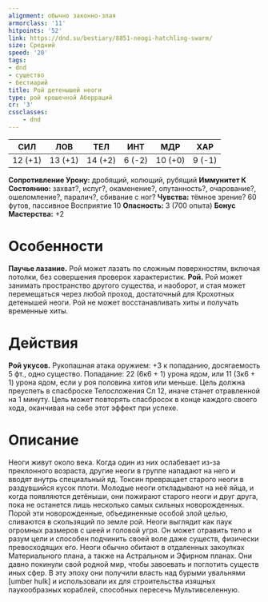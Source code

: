 ```yaml
---
alignment: обычно законно-злая
armorclass: '11'
hitpoints: '52'
link: https://dnd.su/bestiary/8851-neogi-hatchling-swarm/
size: Средний
speed: '20'
tags:
- dnd
- существо
- бестиарий
title: Рой детенышей неоги
type: рой крошечной Аберраций
cr: '3'
cssclasses:
    - dnd
---
```



| СИЛ | ЛОВ | ТЕЛ | ИНТ | МДР | ХАР |
|---|---|---|---|---|---|
| 12 (+1) | 13 (+1) | 14 (+2) | 6 (-2) | 10 (+0) | 9 (-1) |
**Сопротивление Урону:** дробящий, колющий, рубящий
**Иммунитет К Состоянию:** захват?, испуг?, окаменение?, опутанность?, очарование?, ошеломление?, паралич?, сбивание с ног?
**Чувства:** тёмное зрение? 60 футов, пассивное Восприятие 10
**Опасность:** 3 (700 опыта)
**Бонус Мастерства:** +2


# Особенности
**Паучье лазание.** Рой может лазать по сложным поверхностям, включая потолки, без совершения проверок характеристик.
**Рой.** Рой может занимать пространство другого существа, и наоборот, и стая может перемещаться через любой проход, достаточный для Крохотных детенышей неоги. Рой не может восстанавливать хиты и получать временные хиты.


# Действия
**Рой укусов.** Рукопашная атака оружием: +3 к попаданию, досягаемость 5 фт., одно существо. Попадание: 22 (6к6 + 1) урона ядом, или 11 (3к6 + 1) урона ядом, если у роя половина хитов или меньше. Цель должна преуспеть в спасброске Телосложения Сл 12, иначе станет отравленной на 1 минуту. Цель может повторять спасбросок в конце каждого своего хода, оканчивая на себе этот эффект при успехе.


# Описание
Неоги живут около века. Когда один из них ослабевает из-за преклонного возраста, другие неоги в группе нападают на него и вводят внутрь специальный яд. Токсин превращает старого неоги в раздувшийся кусок плоти. Молодые неоги откладывают на неё яйца, и когда появляются детёныши, они пожирают старого неоги и друг друга, пока не останется лишь несколько самых сильных новорожденных. Порой эти новорожденные, объединенные особой злой целью, сливаются в скользящий по земле рой.    Неоги выглядит как паук огромных размеров с шеей и головой угря. Он может отравить тело и разум цели и способен подчинить своей воле даже существ, физически превосходящих его. Неоги обычно обитают в отдаленных закоулках Материального плана, а также на Астральном и Эфирном планах. Они давно покинули свой родной мир, чтобы завоевать и поглотить существ иных сфер. В эту эпоху они получили власть над бурыми увальнями [umber hulk] и использовали их для строительства изящных паукообразных кораблей, способных пересечь Мультивселенную.